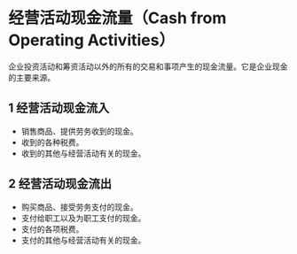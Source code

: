 # 经营活动现金流量（Cash from Operating Activities）

企业投资活动和筹资活动以外的所有的交易和事项产生的现金流量。它是企业现金的主要来源。

## 1 经营活动现金流入

- 销售商品、提供劳务收到的现金。
- 收到的各种税费。
- 收到的其他与经营活动有关的现金。

## 2 经营活动现金流出

- 购买商品、接受劳务支付的现金。
- 支付给职工以及为职工支付的现金。
- 支付的各项税费。
- 支付的其他与经营活动有关的现金。

